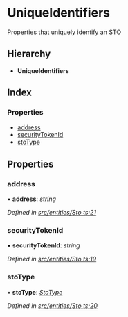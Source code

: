 # UniqueIdentifiers

Properties that uniquely identify an STO

## Hierarchy

* **UniqueIdentifiers**

## Index

### Properties

* [address]()
* [securityTokenId]()
* [stoType]()

## Properties

### address

• **address**: _string_

_Defined in_ [_src/entities/Sto.ts:21_](https://github.com/PolymathNetwork/polymath-sdk/blob/550676f/src/entities/Sto.ts#L21)

### securityTokenId

• **securityTokenId**: _string_

_Defined in_ [_src/entities/Sto.ts:19_](https://github.com/PolymathNetwork/polymath-sdk/blob/550676f/src/entities/Sto.ts#L19)

### stoType

• **stoType**: [_StoType_]()

_Defined in_ [_src/entities/Sto.ts:20_](https://github.com/PolymathNetwork/polymath-sdk/blob/550676f/src/entities/Sto.ts#L20)

